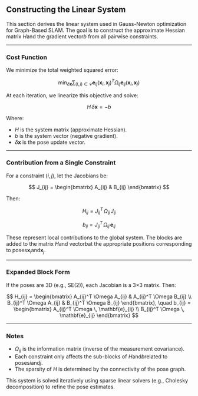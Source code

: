 ## Constructing the Linear System

This section derives the linear system used in Gauss-Newton optimization for Graph-Based SLAM. The goal is to construct the approximate Hessian matrix $H$and the gradient vector$b$ from all pairwise constraints.

---

### Cost Function

We minimize the total weighted squared error:

$$
\min_{\delta \mathbf{x}} \sum_{(i,j) \in \mathcal{C}} \mathbf{e}_{ij}(\mathbf{x}_i, \mathbf{x}_j)^T \Omega_{ij} \mathbf{e}_{ij}(\mathbf{x}_i, \mathbf{x}_j)
$$

At each iteration, we linearize this objective and solve:

$$
H \, \delta \mathbf{x} = -b
$$

Where:
- $H$ is the system matrix (approximate Hessian).
- $b$ is the system vector (negative gradient).
- $\delta \mathbf{x}$ is the pose update vector.

---

### Contribution from a Single Constraint

For a constraint $(i,j)$, let the Jacobians be:

$$
J_{ij} = \begin{bmatrix} A_{ij} & B_{ij} \end{bmatrix}
$$

Then:

$$
H_{ij} = J_{ij}^T \, \Omega_{ij} \, J_{ij}
$$

$$
b_{ij} = J_{ij}^T \, \Omega_{ij} \, \mathbf{e}_{ij}
$$

These represent local contributions to the global system. The blocks are added to the matrix $H$and vector$b$at the appropriate positions corresponding to poses$\mathbf{x}_i$and$\mathbf{x}_j$.

---

### Expanded Block Form

If the poses are 3D (e.g., SE(2)), each Jacobian is a 3×3 matrix. Then:

$$
H_{ij} =
\begin{bmatrix}
A_{ij}^T \Omega A_{ij} & A_{ij}^T \Omega B_{ij} \\
B_{ij}^T \Omega A_{ij} & B_{ij}^T \Omega B_{ij}
\end{bmatrix}, \quad
b_{ij} =
\begin{bmatrix}
A_{ij}^T \Omega \, \mathbf{e}_{ij} \\
B_{ij}^T \Omega \, \mathbf{e}_{ij}
\end{bmatrix}
$$

---

### Notes

- $\Omega_{ij}$ is the information matrix (inverse of the measurement covariance).
- Each constraint only affects the sub-blocks of $H$and$b$related to poses$i$and$j$.
- The sparsity of $H$ is determined by the connectivity of the pose graph.

This system is solved iteratively using sparse linear solvers (e.g., Cholesky decomposition) to refine the pose estimates.
